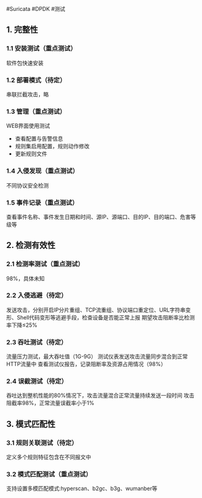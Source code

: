 #Suricata #DPDK #测试

## 1. 完整性
### 1.1 安装测试（重点测试）
软件包快速安装
### 1.2 部署模式（待定）
串联拦截攻击，略
### 1.3 管理（重点测试）
WEB界面使用测试
- 查看配置与告警信息
- 规则集启用配置，规则动作修改
- 更新规则文件
### 1.4 入侵发现（重点测试）
不同协议安全检测
### 1.5 事件记录（重点测试）
查看事件名称、事件发生日期和时间、源IP、源端口、目的IP、目的端口、危害等级等

## 2. 检测有效性
### 2.1 检测率测试（重点测试）
98%，具体未知
### 2.2 入侵逃避（待定）
发送攻击，分别开启IP分片重组、TCP流重组、协议端口重定位、URL字符串变形、Shell代码变形等逃避手段，检查设备是否能正常上报
期望攻击阻断率比检测率下降≤25%
### 2.3 吞吐测试（待定）
流量压力测试，最大吞吐值（1G-9G）
测试仪表发送攻击流量同步混合到正常HTTP流量中
查看测试仪报告，记录阻断率及资源占用情况（98%）
### 2.4 误截测试（待定）
吞吐达到整机性能的80%情况下，攻击流量混合正常流量持续发送一段时间
攻击阻截率98%，正常流量误截率小于1%

## 3. 模式匹配性
### 3.1 规则关联测试（待定）
定义多个规则特征包含在不同报文中
### 3.2 模式匹配测试（重点测试）
支持设置多模匹配模式:hyperscan、b2gc、b3g、wumanber等